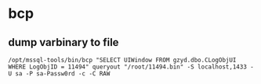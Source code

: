 # bcp

## dump varbinary to file

```
/opt/mssql-tools/bin/bcp "SELECT UIWindow FROM gzyd.dbo.CLogObjUI WHERE LogObjID = 11494" queryout "/root/11494.bin" -S localhost,1433 -U sa -P sa-Passw0rd -c -C RAW
```
